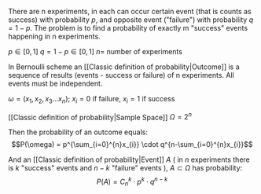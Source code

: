 There are n experiments, in each can occur certain event (that is counts as success) with probability $p$, and opposite event ("failure") with probability $q=1-p$. The problem is to find a probability of exactly m "success" events happening in n experiments.

$p \in [0, 1]$
$q = 1-p \in [0, 1]$
$n =$ number of experiments

In Bernoulli scheme an [[Classic definition of probability|Outcome]] is a sequence of results (events - success or failure) of n experiments. All events must be independent.

$\omega = (x_{1}, x_{2}, x_{3}\dots x_{n})$; 
$x_{i} = 0$ if failure, $x_{i} = 1$ if success

[[Classic definition of probability|Sample Space]]
$\Omega = 2^n$

Then the probability of an outcome equals:
$$P(\omega) = p^{\sum_{i=0}^{n}x_{i}} \cdot q^{n-\sum_{i=0}^{n}x_{i}}$$

And an [[Classic definition of probability|Event]] $A$ ( in $n$ experiments there is $k$ "success" events and $n-k$ "failure" events ), $A \subset \Omega$ has probability:
$$
P(A) = {C}_{n}^k \cdot p^k \cdot q^{n-k}
$$
